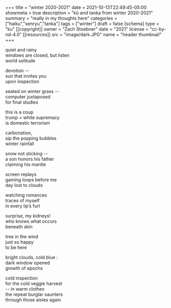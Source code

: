 +++
title = "winter 2020-2021"
date = 2021-10-13T22:49:45-05:00
showmeta = true
description = "kū and tanka from winter 2020-2021"
summary = "really in my thoughts here"
categories = ["haiku","senryu","tanka"]
tags = ["winter"]
draft = false
[schema]
  type = "ku"
[[copyright]]
  owner = "Zach Stoebner"
  date = "2021"
  license = "cc-by-nd-4.0"
[[resources]]
  src = "image/dark.JPG"
  name = "header thumbnail"
+++

quiet and rainy <br>
windows are closed, but listen <br>
world solitude <br>

devotion -- <br>
	sun that invites you <br>
			upon inspection <br>

seated on winter grass -- <br>
computer juxtaposed <br>
for final studies <br>

this is a coup <br>
trump = white supremacy <br>
is domestic terrorism <br>

carbonation, <br>
sip the popping bubbles <br>
winter rainfall <br>

snow not sticking -- <br>
a son honors his father <br>
claiming his mantle <br>

screen replays  <br>
gaming loops before me <br>
day lost to clouds <br>

watching romances <br>
traces of myself <br>
in every lip’s furl <br>

surprise, my kidneys! <br>
who knows what occurs <br>
beneath skin <br>

tree in the wind <br>
just so happy <br>
to be here <br>

bright clouds, cold blue : <br>
dark window opened <br>
growth of epochs <br>

cold inspection <br>
for the cold veggie harvest <br>
-- in warm clothes <br>
the repeat burglar saunters <br>
through those aisles again <br>
